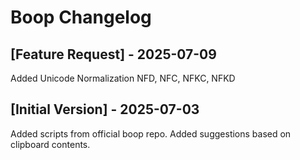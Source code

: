 # Boop Changelog

## [Feature Request] - 2025-07-09
Added Unicode Normalization NFD, NFC, NFKC, NFKD

## [Initial Version] - 2025-07-03
Added scripts from official boop repo.
Added suggestions based on clipboard contents.